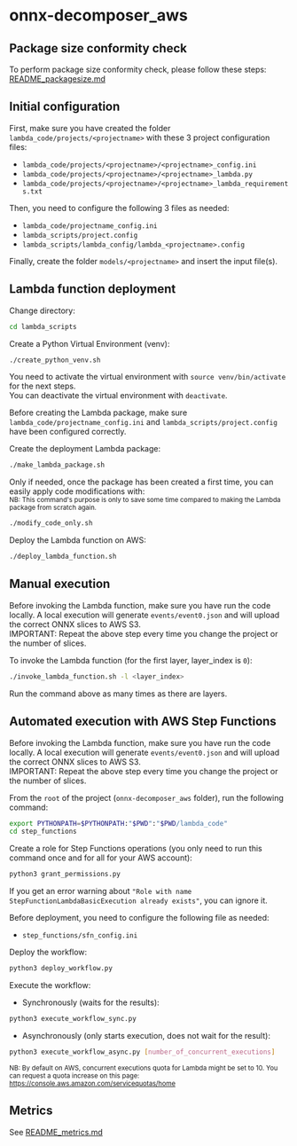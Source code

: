 # onnx-decomposer_aws

## Package size conformity check

To perform package size conformity check, please follow these steps: 
[README_packagesize.md](README_packagesize.md)

## Initial configuration

First, make sure you have created the folder `lambda_code/projects/<projectname>` with these 3 project configuration files:
- `lambda_code/projects/<projectname>/<projectname>_config.ini`
- `lambda_code/projects/<projectname>/<projectname>_lambda.py`
- `lambda_code/projects/<projectname>/<projectname>_lambda_requirements.txt`

Then, you need to configure the following 3 files as needed:
- `lambda_code/projectname_config.ini`
- `lambda_scripts/project.config`
- `lambda_scripts/lambda_config/lambda_<projectname>.config`

Finally, create the folder `models/<projectname>` and insert the input file(s).

## Lambda function deployment

Change directory:
```bash
cd lambda_scripts
```

Create a Python Virtual Environment (venv):
```bash
./create_python_venv.sh
```

You need to activate the virtual environment with `source venv/bin/activate` for the next steps.       
You can deactivate the virtual environment with `deactivate`.

Before creating the Lambda package, make sure `lambda_code/projectname_config.ini` and 
`lambda_scripts/project.config` have been configured correctly.

Create the deployment Lambda package:
```bash
./make_lambda_package.sh
```

Only if needed, once the package has been created a first time, you can easily apply code modifications with:                
<sub>NB: This command's purpose is only to save some time compared to making the Lambda package from scratch again.</sub>
```bash
./modify_code_only.sh
```

Deploy the Lambda function on AWS:
```bash
./deploy_lambda_function.sh
```

## Manual execution

Before invoking the Lambda function, make sure you have run the code locally.
A local execution will generate `events/event0.json` and will upload the correct ONNX slices to AWS S3.     
IMPORTANT: Repeat the above step every time you change the project or the number of slices.

To invoke the Lambda function (for the first layer, layer_index is `0`):
```bash
./invoke_lambda_function.sh -l <layer_index>
```
Run the command above as many times as there are layers.

## Automated execution with AWS Step Functions

Before invoking the Lambda function, make sure you have run the code locally.
A local execution will generate `events/event0.json` and will upload the correct ONNX slices to AWS S3.             
IMPORTANT: Repeat the above step every time you change the project or the number of slices.

From the `root` of the project (`onnx-decomposer_aws` folder), run the following command:
```bash
export PYTHONPATH=$PYTHONPATH:"$PWD":"$PWD/lambda_code"
cd step_functions
```

Create a role for Step Functions operations (you only need to run this command once and for all for your AWS account):
```bash
python3 grant_permissions.py
```
If you get an error warning about `"Role with name StepFunctionLambdaBasicExecution already exists"`, you can ignore it.

Before deployment, you need to configure the following file as needed:
- `step_functions/sfn_config.ini`


Deploy the workflow:
```bash
python3 deploy_workflow.py
```

Execute the workflow:
- Synchronously (waits for the results):
```bash
python3 execute_workflow_sync.py
```
- Asynchronously (only starts execution, does not wait for the result):
```bash
python3 execute_workflow_async.py [number_of_concurrent_executions]
```
<sub>NB: By default on AWS, concurrent executions quota for Lambda might be set to 10.
You can request a quota increase on this page: https://console.aws.amazon.com/servicequotas/home </sub>

## Metrics

See [README_metrics.md](README_metrics.md)
